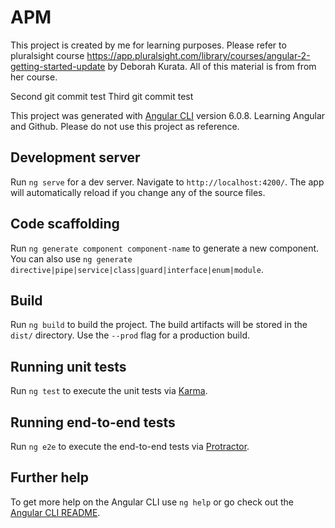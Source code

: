 # APM
This project is created by me for learning purposes. Please refer to pluralsight course https://app.pluralsight.com/library/courses/angular-2-getting-started-update by Deborah Kurata. All of this material is from from her course.

Second git commit test
Third git commit test

This project was generated with [Angular CLI](https://github.com/angular/angular-cli) version 6.0.8. Learning Angular and Github. Please do not use this project as reference.

## Development server

Run `ng serve` for a dev server. Navigate to `http://localhost:4200/`. The app will automatically reload if you change any of the source files.

## Code scaffolding

Run `ng generate component component-name` to generate a new component. You can also use `ng generate directive|pipe|service|class|guard|interface|enum|module`.

## Build

Run `ng build` to build the project. The build artifacts will be stored in the `dist/` directory. Use the `--prod` flag for a production build.

## Running unit tests

Run `ng test` to execute the unit tests via [Karma](https://karma-runner.github.io).

## Running end-to-end tests

Run `ng e2e` to execute the end-to-end tests via [Protractor](http://www.protractortest.org/).

## Further help

To get more help on the Angular CLI use `ng help` or go check out the [Angular CLI README](https://github.com/angular/angular-cli/blob/master/README.md).
